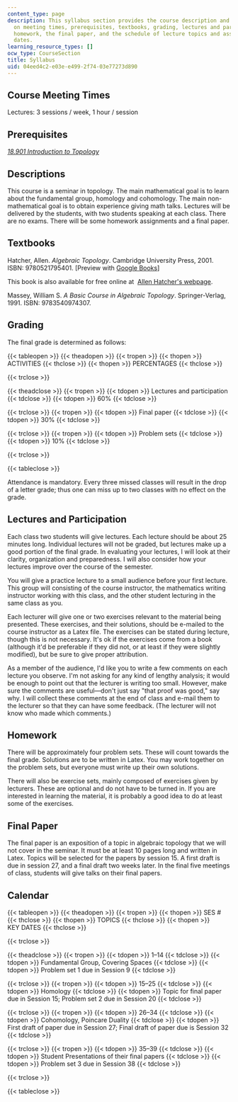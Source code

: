 ```yaml
---
content_type: page
description: This syllabus section provides the course description and information
  on meeting times, prerequisites, textbooks, grading, lectures and participation,
  homework, the final paper, and the schedule of lecture topics and assignment due
  dates.
learning_resource_types: []
ocw_type: CourseSection
title: Syllabus
uid: 04eed4c2-e03e-e499-2f74-03e77273d890
---
```


Course Meeting Times
--------------------

Lectures: 3 sessions / week, 1 hour / session

Prerequisites
-------------

[_18.901 Introduction to Topology_](/courses/18-901-introduction-to-topology-fall-2004)

Descriptions
------------

This course is a seminar in topology. The main mathematical goal is to learn about the fundamental group, homology and cohomology. The main non-mathematical goal is to obtain experience giving math talks. Lectures will be delivered by the students, with two students speaking at each class. There are no exams. There will be some homework assignments and a final paper.

Textbooks
---------

Hatcher, Allen. _Algebraic Topology_. Cambridge University Press, 2001. ISBN: 9780521795401. \[Preview with [Google Books](http://books.google.com/books?id=BjKs86kosqgC&printsec=frontcover)\]

This book is also available for free online at  [Allen Hatcher's webpage](http://www.math.cornell.edu/~hatcher/).

Massey, William S. _A Basic Course in Algebraic Topology_. Springer-Verlag, 1991. ISBN: 9783540974307.

Grading
-------

The final grade is determined as follows:

{{< tableopen >}}
{{< theadopen >}}
{{< tropen >}}
{{< thopen >}}
ACTIVITIES
{{< thclose >}}
{{< thopen >}}
PERCENTAGES
{{< thclose >}}

{{< trclose >}}

{{< theadclose >}}
{{< tropen >}}
{{< tdopen >}}
Lectures and participation
{{< tdclose >}}
{{< tdopen >}}
60%
{{< tdclose >}}

{{< trclose >}}
{{< tropen >}}
{{< tdopen >}}
Final paper
{{< tdclose >}}
{{< tdopen >}}
30%
{{< tdclose >}}

{{< trclose >}}
{{< tropen >}}
{{< tdopen >}}
Problem sets
{{< tdclose >}}
{{< tdopen >}}
10%
{{< tdclose >}}

{{< trclose >}}

{{< tableclose >}}

Attendance is mandatory. Every three missed classes will result in the drop of a letter grade; thus one can miss up to two classes with no effect on the grade.

Lectures and Participation
--------------------------

Each class two students will give lectures. Each lecture should be about 25 minutes long. Individual lectures will not be graded, but lectures make up a good portion of the final grade. In evaluating your lectures, I will look at their clarity, organization and preparedness. I will also consider how your lectures improve over the course of the semester.

You will give a practice lecture to a small audience before your first lecture. This group will consisting of the course instructor, the mathematics writing instructor working with this class, and the other student lecturing in the same class as you.

Each lecturer will give one or two exercises relevant to the material being presented. These exercises, and their solutions, should be e-mailed to the course instructor as a Latex file. The exercises can be stated during lecture, though this is not necessary. It's ok if the exercises come from a book (although it'd be preferable if they did not, or at least if they were slightly modified), but be sure to give proper attribution.

As a member of the audience, I'd like you to write a few comments on each lecture you observe. I'm not asking for any kind of lengthy analysis; it would be enough to point out that the lecturer is writing too small. However, make sure the comments are useful—don't just say "that proof was good," say why. I will collect these comments at the end of class and e-mail them to the lecturer so that they can have some feedback. (The lecturer will not know who made which comments.)

Homework
--------

There will be approximately four problem sets. These will count towards the final grade. Solutions are to be written in Latex. You may work together on the problem sets, but everyone must write up their own solutions.

There will also be exercise sets, mainly composed of exercises given by lecturers. These are optional and do not have to be turned in. If you are interested in learning the material, it is probably a good idea to do at least some of the exercises.

Final Paper
-----------

The final paper is an exposition of a topic in algebraic topology that we will not cover in the seminar. It must be at least 10 pages long and written in Latex. Topics will be selected for the papers by session 15. A first draft is due in session 27, and a final draft two weeks later. In the final five meetings of class, students will give talks on their final papers.

Calendar
--------

{{< tableopen >}}
{{< theadopen >}}
{{< tropen >}}
{{< thopen >}}
SES #
{{< thclose >}}
{{< thopen >}}
TOPICS
{{< thclose >}}
{{< thopen >}}
KEY DATES
{{< thclose >}}

{{< trclose >}}

{{< theadclose >}}
{{< tropen >}}
{{< tdopen >}}
1–14
{{< tdclose >}}
{{< tdopen >}}
Fundamental Group, Covering Spaces
{{< tdclose >}}
{{< tdopen >}}
Problem set 1 due in Session 9
{{< tdclose >}}

{{< trclose >}}
{{< tropen >}}
{{< tdopen >}}
15–25
{{< tdclose >}}
{{< tdopen >}}
Homology
{{< tdclose >}}
{{< tdopen >}}
Topic for final paper due in Session 15; Problem set 2 due in Session 20
{{< tdclose >}}

{{< trclose >}}
{{< tropen >}}
{{< tdopen >}}
26–34
{{< tdclose >}}
{{< tdopen >}}
Cohomology, Poincare Duality
{{< tdclose >}}
{{< tdopen >}}
First draft of paper due in Session 27; Final draft of paper due is Session 32
{{< tdclose >}}

{{< trclose >}}
{{< tropen >}}
{{< tdopen >}}
35–39
{{< tdclose >}}
{{< tdopen >}}
Student Presentations of their final papers
{{< tdclose >}}
{{< tdopen >}}
Problem set 3 due in Session 38
{{< tdclose >}}

{{< trclose >}}

{{< tableclose >}}